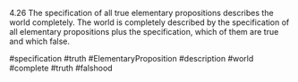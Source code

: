 4.26 The specification of all true elementary propositions describes the world completely. The world is completely described by the specification of all elementary propositions plus the specification, which of them are true and which false.

#specification #truth #ElementaryProposition #description #world #complete #truth #falshood 